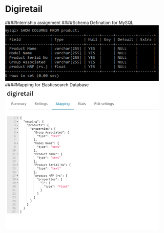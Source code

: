 # Digiretail
####Internship assignment
####Schema Defination for MySQL
!['Reload'](https://github.com/vbrail/Digiretail/blob/master/images/schema.PNG)
####Mapping for Elasticsearch Database
!['Reload'](https://github.com/vbrail/Digiretail/blob/master/images/mapping.PNG)
